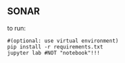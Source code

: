 ## SONAR

to run:

```
#(optional: use virtual environment)
pip install -r requirements.txt
jupyter lab #NOT "notebook"!!!
```